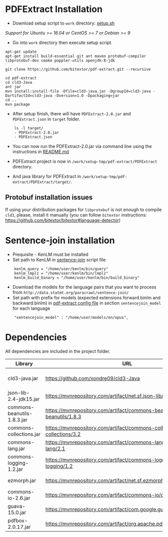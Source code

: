 # PDFExtract Installation

- Download setup script to `work` directory: [setup.sh](setup.sh)

*Support for Ubuntu >= 16.04 or CentOS >= 7 or Debian >= 9*
	

- Go into `work` directory then execute setup script.

```
apt-get update
apt-get install build-essential git ant maven protobuf-compiler libprotobuf-dev cmake poppler-utils openjdk-8-jdk

git clone https://github.com/bitextor/pdf-extract.git --recursive

cd pdf-extract
cd cld3-Java
ant jar
mvn install:install-file -Dfile=cld3-java.jar -DgroupId=cld3-java -DartifactId=cld3-java -Dversion=1.0 -Dpackaging=jar
cd ..
mvn package
```

- After setup finish, there will have `PDFExtract-2.0.jar` and `PDFExtract.json` in `target` folder.

```
	ls -l target/
	- PDFExtract-2.0.jar
	- PDFExtract.json
```

- You can now run the PDFExtract-2.0.jar via command line using the instructions in [README.md](README.md)

- PDFExtract project is now in `/work/setup-tmp/pdf-extract/PDFExtract` directory.

- And java library for PDFExtract in `/work/setup-tmp/pdf-extract/PDFExtract/target/`.


## Protobuf installation issues
If using your distribution packages for `libprotobuf` is not enough to compile `cld3`, please, install it manually (you can follow `bitextor` instructions: https://github.com/bitextor/bitextor#language-detector)



# Sentence-join installation

- Prequisite - KenLM must be installed
- Set path to KenLM in [sentence-join](sentence-join/sentence-join.py) script file

```
	kenlm_query = "/home/user/kenlm/bin/query"
	kenlm_lmplz = "/home/user/kenlm/bin/lmplz"
	kenlm_build_binary = "/home/user/kenlm/bin/build_binary"
```

- Download the models for the language pairs that you want to process from `http://data.statmt.org/paracrawl/sentence-join/`
- Set path with prefix for models (expected extensions forward.binlm and backward.binlm) in [pdf-extract config file](PDFExtract.json) in section `sentencejoin_model` for each language

```
	"sentencejoin_model" : "/home/user/models/en/opus",
```


# Dependencies
All dependencies are included in the project folder.


| Library | URL| Description |
| --- | --- | --- |
| cld3-java.jar | https://github.com/xondre09/cld3-Java | Java wrapper for cld3 |
| json-lib-2.4-jdk15.jar |	https://mvnrepository.com/artifact/net.sf.json-lib/json-lib/2.4 | Read json |
| commons-beanutils-1.8.3.jar | https://mvnrepository.com/artifact/commons-beanutils/commons-beanutils/1.8.3 | Dependency of json |
| commons-collections.jar | https://mvnrepository.com/artifact/commons-collections/commons-collections/3.2 | Dependency of json |
| commons-lang.jar | https://mvnrepository.com/artifact/commons-lang/commons-lang/2.1 | Dependency of json |
| commons-logging-1.2.jar |	https://mvnrepository.com/artifact/commons-logging/commons-logging/1.2 | Dependency of json |
| ezmorph.jar |	https://mvnrepository.com/artifact/net.sf.ezmorph/ezmorph/1.0.6 | Dependency of json |
| commons-io-2.6.jar | https://mvnrepository.com/artifact/commons-io/commons-io/2.6 | Read / write file |
| guava-15.0.jar |	https://mvnrepository.com/artifact/com.google.guava/guava/15.0 | Manage collections |
| pdfbox-2.0.17.jar |	https://mvnrepository.com/artifact/org.apache.pdfbox/pdfbox/2.0.17 | Manage pdf file |


